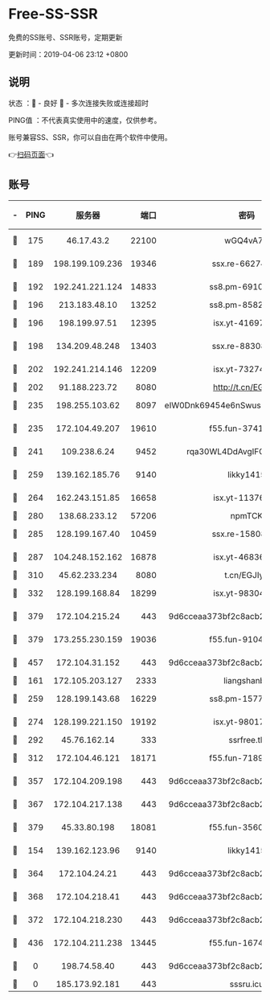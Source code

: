 # Free-SS-SSR

免费的SS账号、SSR账号，定期更新

更新时间：2019-04-06 23:12 +0800

## 说明

状态     ：🙂 - 良好 🙁 - 多次连接失败或连接超时

PING值   ：不代表真实使用中的速度，仅供参考。

账号兼容SS、SSR，你可以自由在两个软件中使用。

👉[扫码页面](https://liesauer.github.io/Free-SS-SSR/)👈

## 账号

|-|PING|服务器|端口|密码|加密方式|区域|
|:----:|:----:|:-----:|-----:|:----:|:----:|:----:|
|🙂|175|46.17.43.2|22100|wGQ4vA7D|aes-256-gcm|RU|
|🙂|189|198.199.109.236|19346|ssx.re-66274137|aes-256-cfb|US|
|🙂|192|192.241.221.124|14833|ss8.pm-69109154|aes-256-cfb|US|
|🙂|196|213.183.48.10|13252|ss8.pm-85820863|rc4-md5|RU|
|🙂|196|198.199.97.51|12395|isx.yt-41697089|aes-256-cfb|US|
|🙂|198|134.209.48.248|13403|ssx.re-88308510|aes-256-cfb|US|
|🙂|202|192.241.214.146|12209|isx.yt-73274152|aes-256-cfb|US|
|🙂|202|91.188.223.72|8080|http://t.cn/EGJIyrl|rc4-md5|RU|
|🙂|235|198.255.103.62|8097|eIW0Dnk69454e6nSwuspv9DmS201tQ0D|aes-256-cfb|US|
|🙂|235|172.104.49.207|19610|f55.fun-37419805|aes-256-cfb|SG|
|🙂|241|109.238.6.24|9452|rqa30WL4DdAvgIFG6Fs3znzTa|aes-256-cfb|FR|
|🙂|259|139.162.185.76|9140|likky1415|aes-256-cfb|DE|
|🙂|264|162.243.151.85|16658|isx.yt-11376029|aes-256-cfb|US|
|🙂|280|138.68.233.12|57206|npmTCK|rc4-md5|US|
|🙂|285|128.199.167.40|10459|ssx.re-15808413|aes-256-cfb|SG|
|🙂|287|104.248.152.162|16878|isx.yt-46836343|aes-256-cfb|SG|
|🙂|310|45.62.233.234|8080|t.cn/EGJIyrl|rc4-md5|CA|
|🙂|332|128.199.168.84|18299|isx.yt-98304416|aes-256-cfb|SG|
|🙂|379|172.104.215.24|443|9d6cceaa373bf2c8acb22e60b6a58be6|aes-256-cfb|US|
|🙂|379|173.255.230.159|19036|f55.fun-91049822|aes-256-cfb|US|
|🙂|457|172.104.31.152|443|9d6cceaa373bf2c8acb22e60b6a58be6|aes-256-cfb|US|
|🙂|161|172.105.203.127|2333|liangshanbo|chacha20|JP|
|🙂|259|128.199.143.68|16229|ss8.pm-15775496|aes-256-cfb|SG|
|🙂|274|128.199.221.150|19192|isx.yt-98017848|aes-256-cfb|SG|
|🙂|292|45.76.162.14|333|ssrfree.tk|rc4|SG|
|🙂|312|172.104.46.121|18171|f55.fun-71890851|aes-256-cfb|SG|
|🙂|357|172.104.209.198|443|9d6cceaa373bf2c8acb22e60b6a58be6|aes-256-cfb|US|
|🙂|367|172.104.217.138|443|9d6cceaa373bf2c8acb22e60b6a58be6|aes-256-cfb|US|
|🙂|379|45.33.80.198|18081|f55.fun-35602530|aes-256-cfb|US|
|🙁|154|139.162.123.96|9140|likky1415|aes-256-cfb|JP|
|🙁|364|172.104.24.21|443|9d6cceaa373bf2c8acb22e60b6a58be6|aes-256-cfb|US|
|🙁|368|172.104.218.41|443|9d6cceaa373bf2c8acb22e60b6a58be6|aes-256-cfb|US|
|🙁|372|172.104.218.230|443|9d6cceaa373bf2c8acb22e60b6a58be6|aes-256-cfb|US|
|🙁|436|172.104.211.238|13445|f55.fun-16745538|aes-256-cfb|US|
|🙁|0|198.74.58.40|443|9d6cceaa373bf2c8acb22e60b6a58be6|aes-256-cfb|US|
|🙁|0|185.173.92.181|443|sssru.icu|rc4-md5|RU|
